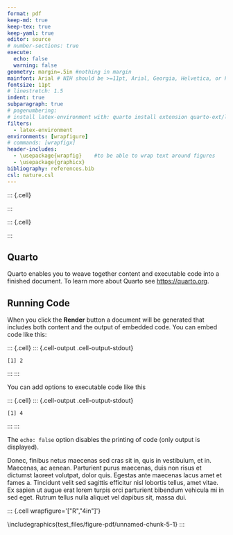 ```yaml
---
format: pdf
keep-md: true
keep-tex: true
keep-yaml: true
editor: source
# number-sections: true
execute: 
  echo: false
  warning: false
geometry: margin=.5in #nothing in margin
mainfont: Arial # NIH should be >=11pt, Arial, Georgia, Helvetica, or Palatino Linotype
fontsize: 11pt
# linestretch: 1.5
indent: true
subparagraph: true
# pagenumbering: 
# install latex-environment with: quarto install extension quarto-ext/latex-environment
filters:
  - latex-environment
environments: [wrapfigure]
# commands: [wrapfigx]
header-includes:
  - \usepackage{wrapfig}    #to be able to wrap text around figures
  - \usepackage{graphicx}
bibliography: references.bib
csl: nature.csl
---
```



::: {.cell}

:::

::: {.cell}

:::


## Quarto

Quarto enables you to weave together content and executable code into a finished document. To learn more about Quarto see <https://quarto.org>.

## Running Code

When you click the **Render** button a document will be generated that includes both content and the output of embedded code. You can embed code like this:


::: {.cell}
::: {.cell-output .cell-output-stdout}
```
[1] 2
```
:::
:::


You can add options to executable code like this


::: {.cell}
::: {.cell-output .cell-output-stdout}
```
[1] 4
```
:::
:::


The `echo: false` option disables the printing of code (only output is displayed).

Donec, finibus netus maecenas sed cras sit in, quis in vestibulum, et in. Maecenas, ac aenean. Parturient purus maecenas, duis non risus et dictumst laoreet volutpat, dolor quis. Egestas ante maecenas lacus amet et fames a. Tincidunt velit sed sagittis efficitur nisl lobortis tellus, amet vitae. Ex sapien ut augue erat lorem turpis orci parturient bibendum vehicula mi in sed eget. Rutrum tellus nulla aliquet vel dapibus sit, massa dui.


::: {.cell wrapfigure='["R","4in"]'}

\includegraphics{test_files/figure-pdf/unnamed-chunk-5-1} 
:::
